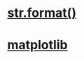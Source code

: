 
# [str.format()](https://www.digitalocean.com/community/tutorials/how-to-use-string-formatters-in-python-3)


# [matplotlib](https://matplotlib.org/stable/api/_as_gen/matplotlib.pyplot.subplots.html)
